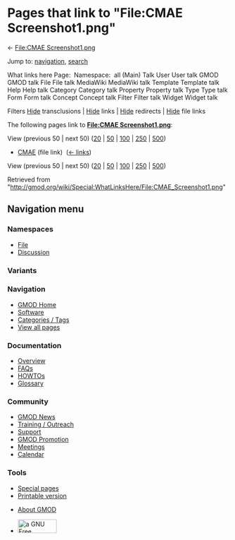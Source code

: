 <div id="mw-page-base" class="noprint">

</div>

<div id="mw-head-base" class="noprint">

</div>

<div id="content" class="mw-body" role="main">

<span id="top"></span>

<div id="mw-js-message" style="display:none;">

</div>



# <span dir="auto">Pages that link to "File:CMAE Screenshot1.png"</span>

<div id="bodyContent">

<div id="contentSub">

← [File:CMAE
Screenshot1.png](/wiki/File:CMAE_Screenshot1.png "File:CMAE Screenshot1.png")

</div>

<div id="jump-to-nav" class="mw-jump">

Jump to: [navigation](#mw-navigation), [search](#p-search)

</div>

<div id="mw-content-text">

What links here Page:  Namespace:  all (Main) Talk User User talk GMOD
GMOD talk File File talk MediaWiki MediaWiki talk Template Template talk
Help Help talk Category Category talk Property Property talk Type Type
talk Form Form talk Concept Concept talk Filter Filter talk Widget
Widget talk

Filters
[Hide](/mediawiki/index.php?title=Special:WhatLinksHere/File:CMAE_Screenshot1.png&hidetrans=1 "Special:WhatLinksHere/File:CMAE Screenshot1.png")
transclusions \|
[Hide](/mediawiki/index.php?title=Special:WhatLinksHere/File:CMAE_Screenshot1.png&hidelinks=1 "Special:WhatLinksHere/File:CMAE Screenshot1.png")
links \|
[Hide](/mediawiki/index.php?title=Special:WhatLinksHere/File:CMAE_Screenshot1.png&hideredirs=1 "Special:WhatLinksHere/File:CMAE Screenshot1.png")
redirects \|
[Hide](/mediawiki/index.php?title=Special:WhatLinksHere/File:CMAE_Screenshot1.png&hideimages=1 "Special:WhatLinksHere/File:CMAE Screenshot1.png")
file links

The following pages link to **[File:CMAE
Screenshot1.png](/wiki/File:CMAE_Screenshot1.png "File:CMAE Screenshot1.png")**:

View (previous 50 \| next 50)
([20](/mediawiki/index.php?title=Special:WhatLinksHere/File:CMAE_Screenshot1.png&limit=20 "Special:WhatLinksHere/File:CMAE Screenshot1.png")
\|
[50](/mediawiki/index.php?title=Special:WhatLinksHere/File:CMAE_Screenshot1.png&limit=50 "Special:WhatLinksHere/File:CMAE Screenshot1.png")
\|
[100](/mediawiki/index.php?title=Special:WhatLinksHere/File:CMAE_Screenshot1.png&limit=100 "Special:WhatLinksHere/File:CMAE Screenshot1.png")
\|
[250](/mediawiki/index.php?title=Special:WhatLinksHere/File:CMAE_Screenshot1.png&limit=250 "Special:WhatLinksHere/File:CMAE Screenshot1.png")
\|
[500](/mediawiki/index.php?title=Special:WhatLinksHere/File:CMAE_Screenshot1.png&limit=500 "Special:WhatLinksHere/File:CMAE Screenshot1.png"))

- [CMAE](/wiki/CMAE "CMAE") (file link) ‎
  <span class="mw-whatlinkshere-tools">([←
  links](/mediawiki/index.php?title=Special:WhatLinksHere&target=CMAE "Special:WhatLinksHere"))</span>

View (previous 50 \| next 50)
([20](/mediawiki/index.php?title=Special:WhatLinksHere/File:CMAE_Screenshot1.png&limit=20 "Special:WhatLinksHere/File:CMAE Screenshot1.png")
\|
[50](/mediawiki/index.php?title=Special:WhatLinksHere/File:CMAE_Screenshot1.png&limit=50 "Special:WhatLinksHere/File:CMAE Screenshot1.png")
\|
[100](/mediawiki/index.php?title=Special:WhatLinksHere/File:CMAE_Screenshot1.png&limit=100 "Special:WhatLinksHere/File:CMAE Screenshot1.png")
\|
[250](/mediawiki/index.php?title=Special:WhatLinksHere/File:CMAE_Screenshot1.png&limit=250 "Special:WhatLinksHere/File:CMAE Screenshot1.png")
\|
[500](/mediawiki/index.php?title=Special:WhatLinksHere/File:CMAE_Screenshot1.png&limit=500 "Special:WhatLinksHere/File:CMAE Screenshot1.png"))

</div>

<div class="printfooter">

Retrieved from
"<http://gmod.org/wiki/Special:WhatLinksHere/File:CMAE_Screenshot1.png>"

</div>

<div id="catlinks" class="catlinks catlinks-allhidden">

</div>

<div class="visualClear">

</div>

</div>

</div>

<div id="mw-navigation">

## Navigation menu

<div id="mw-head">



<div id="left-navigation">

<div id="p-namespaces" class="vectorTabs" role="navigation"
aria-labelledby="p-namespaces-label">

### Namespaces

- <span id="ca-nstab-image"><a href="/wiki/File:CMAE_Screenshot1.png" accesskey="c"
  title="View the file page [c]">File</a></span>
- <span id="ca-talk"><a
  href="/mediawiki/index.php?title=File_talk:CMAE_Screenshot1.png&amp;action=edit&amp;redlink=1"
  accesskey="t"
  title="Discussion about the content page [t]">Discussion</a></span>

</div>

<div id="p-variants" class="vectorMenu emptyPortlet" role="navigation"
aria-labelledby="p-variants-label">

### 

### Variants[](#)

<div class="menu">

</div>

</div>

</div>

<div id="right-navigation">





</div>



</div>

</div>

</div>

<div id="mw-panel">

<div id="p-logo" role="banner">

<a href="/wiki/Main_Page"
style="background-image: url(http://gmod.org/images/GMOD-cogs.png);"
title="Visit the main page"></a>

</div>

<div id="p-Navigation" class="portal" role="navigation"
aria-labelledby="p-Navigation-label">

### Navigation

<div class="body">

- <span id="n-GMOD-Home">[GMOD Home](/wiki/Main_Page)</span>
- <span id="n-Software">[Software](/wiki/GMOD_Components)</span>
- <span id="n-Categories-.2F-Tags">[Categories /
  Tags](/wiki/Categories)</span>
- <span id="n-View-all-pages">[View all
  pages](/wiki/Special:AllPages)</span>

</div>

</div>

<div id="p-Documentation" class="portal" role="navigation"
aria-labelledby="p-Documentation-label">

### Documentation

<div class="body">

- <span id="n-Overview">[Overview](/wiki/Overview)</span>
- <span id="n-FAQs">[FAQs](/wiki/Category:FAQ)</span>
- <span id="n-HOWTOs">[HOWTOs](/wiki/Category:HOWTO)</span>
- <span id="n-Glossary">[Glossary](/wiki/Glossary)</span>

</div>

</div>

<div id="p-Community" class="portal" role="navigation"
aria-labelledby="p-Community-label">

### Community

<div class="body">

- <span id="n-GMOD-News">[GMOD News](/wiki/GMOD_News)</span>
- <span id="n-Training-.2F-Outreach">[Training /
  Outreach](/wiki/Training_and_Outreach)</span>
- <span id="n-Support">[Support](/wiki/Support)</span>
- <span id="n-GMOD-Promotion">[GMOD
  Promotion](/wiki/GMOD_Promotion)</span>
- <span id="n-Meetings">[Meetings](/wiki/Meetings)</span>
- <span id="n-Calendar">[Calendar](/wiki/Calendar)</span>

</div>

</div>

<div id="p-tb" class="portal" role="navigation"
aria-labelledby="p-tb-label">

### Tools

<div class="body">

- <span id="t-specialpages"><a href="/wiki/Special:SpecialPages" accesskey="q"
  title="A list of all special pages [q]">Special pages</a></span>
- <span id="t-print"><a
  href="/mediawiki/index.php?title=Special:WhatLinksHere/File:CMAE_Screenshot1.png&amp;printable=yes"
  rel="alternate" accesskey="p"
  title="Printable version of this page [p]">Printable version</a></span>

</div>

</div>

</div>

</div>

<div id="footer" role="contentinfo">

- <span id="footer-places-about">[About
  GMOD](/wiki/GMOD:About "GMOD:About")</span>

<!-- -->

- <span id="footer-copyrightico">[<img src="http://www.gnu.org/graphics/gfdl-logo-small.png" width="88"
  height="31" alt="a GNU Free Documentation License" />](http://www.gnu.org/licenses/fdl-1.3.html)</span>




</div>
